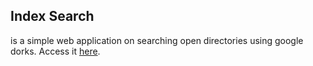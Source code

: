 ## Index Search

is a simple web application on searching open directories using google dorks.
Access it [here](https://indexsearch.github.io/).